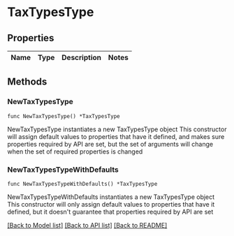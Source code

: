 # TaxTypesType

## Properties

Name | Type | Description | Notes
------------ | ------------- | ------------- | -------------

## Methods

### NewTaxTypesType

`func NewTaxTypesType() *TaxTypesType`

NewTaxTypesType instantiates a new TaxTypesType object
This constructor will assign default values to properties that have it defined,
and makes sure properties required by API are set, but the set of arguments
will change when the set of required properties is changed

### NewTaxTypesTypeWithDefaults

`func NewTaxTypesTypeWithDefaults() *TaxTypesType`

NewTaxTypesTypeWithDefaults instantiates a new TaxTypesType object
This constructor will only assign default values to properties that have it defined,
but it doesn't guarantee that properties required by API are set


[[Back to Model list]](../README.md#documentation-for-models) [[Back to API list]](../README.md#documentation-for-api-endpoints) [[Back to README]](../README.md)



